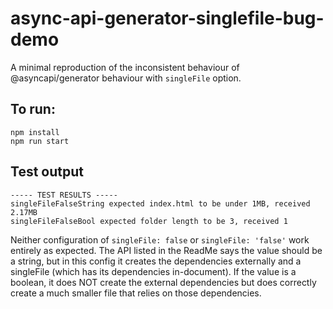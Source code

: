 # async-api-generator-singlefile-bug-demo

A minimal reproduction of the inconsistent behaviour of @asyncapi/generator behaviour with `singleFile` option.

## To run:
```
npm install
npm run start
```

## Test output
```
----- TEST RESULTS -----
singleFileFalseString expected index.html to be under 1MB, received 2.17MB
singleFileFalseBool expected folder length to be 3, received 1
```
Neither configuration of `singleFile: false` or `singleFile: 'false'` work entirely as expected. The API listed in the ReadMe says the value should be a string, but in this config it creates the dependencies externally and a singleFile (which has its dependencies in-document). If the value is a boolean, it does NOT create the external dependencies but does correctly create a much smaller file that relies on those dependencies.
